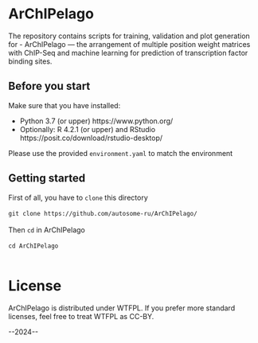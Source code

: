 # ArChIPelago
The repository contains scripts for training, validation and plot generation for - ArChIPelago — the arrangement of multiple position weight matrices with ChIP-Seq and machine learning for prediction of transcription factor binding sites.

## Before you start

Make sure that you have installed:
<ul>
<li>Python 3.7 (or upper) https://www.python.org/
<li>Optionally: R 4.2.1 (or upper) and RStudio https://posit.co/download/rstudio-desktop/
</ul>

Please use the provided ```environment.yaml``` to match the environment

## Getting started

First of all, you have to ```clone``` this directory</br></br>
```git clone https://github.com/autosome-ru/ArChIPelago/```</br></br>
Then ```cd``` in ArChIPelago </br></br>
```cd ArChIPelago```</br></br>


# License
ArChIPelago is distributed under WTFPL. If you prefer more standard licenses, feel free to treat WTFPL as CC-BY.

--2024--
